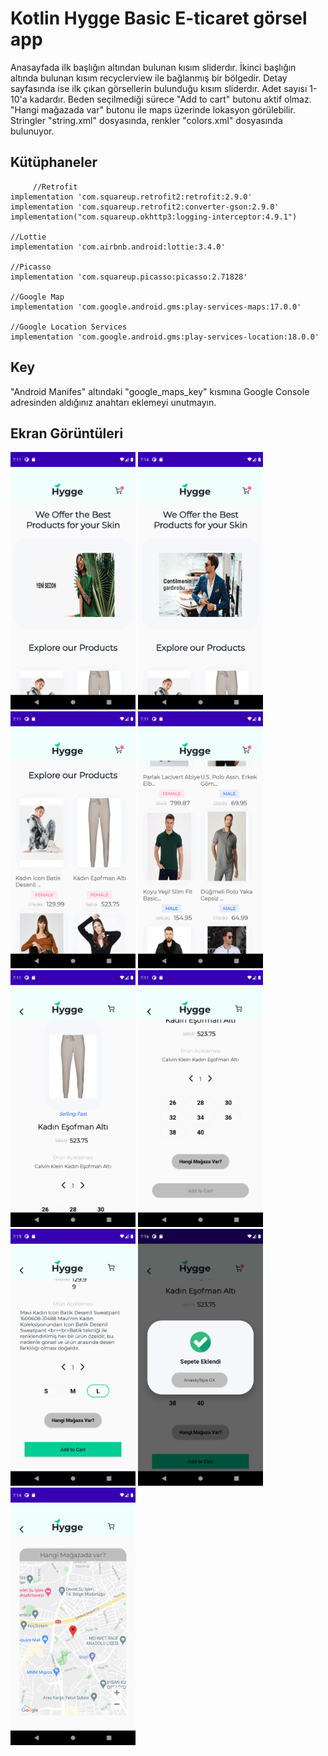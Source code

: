 # Kotlin Hygge Basic E-ticaret görsel app
 Anasayfada ilk başlığın altından bulunan kısım sliderdır. İkinci başlığın altında bulunan kısım recyclerview ile bağlanmış bir bölgedir. Detay sayfasında ise ilk çıkan görsellerin
 bulunduğu kısım sliderdır. Adet sayısı 1-10'a kadardır. Beden seçilmediği sürece "Add to cart" butonu aktif olmaz. "Hangi mağazada var" butonu ile maps üzerinde lokasyon
 görülebilir. Stringler "string.xml" dosyasında, renkler "colors.xml" dosyasında bulunuyor. 


## Kütüphaneler

         //Retrofit
    implementation 'com.squareup.retrofit2:retrofit:2.9.0'
    implementation 'com.squareup.retrofit2:converter-gson:2.9.0'
    implementation("com.squareup.okhttp3:logging-interceptor:4.9.1")

    //Lottie
    implementation 'com.airbnb.android:lottie:3.4.0'

    //Picasso
    implementation 'com.squareup.picasso:picasso:2.71828'

    //Google Map
    implementation 'com.google.android.gms:play-services-maps:17.0.0'

    //Google Location Services
    implementation 'com.google.android.gms:play-services-location:18.0.0'

## Key

"Android Manifes" altındaki "google_maps_key" kısmına Google Console adresinden aldığınız anahtarı eklemeyi unutmayın.

## Ekran Görüntüleri
<div>
 <img src="https://github.com/tugrulbo/Hygge/blob/main/1.png" width="200"/>
<img src="https://github.com/tugrulbo/Hygge/blob/main/2.png" width="200"/>
 <img src="https://github.com/tugrulbo/Hygge/blob/main/3.png" width="200"/>
  <img src="https://github.com/tugrulbo/Hygge/blob/main/4.png" width="200"/>
<img src="https://github.com/tugrulbo/Hygge/blob/main/5.png" width="200"/>
 <img src="https://github.com/tugrulbo/Hygge/blob/main/6.png" width="200"/>
  <img src="https://github.com/tugrulbo/Hygge/blob/main/7.png" width="200"/>
<img src="https://github.com/tugrulbo/Hygge/blob/main/8.png" width="200"/>
 <img src="https://github.com/tugrulbo/Hygge/blob/main/9.png" width="200"/>
 </div>
